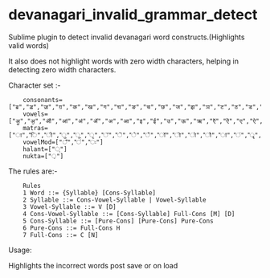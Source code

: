 # devanagari_invalid_grammar_detect
Sublime plugin to detect invalid devanagari word constructs.(Highlights valid words)

It also does not highlight words with zero width characters, helping in detecting zero width characters.

Character set :-

		consonants=["ॿ","ॾ","ॼ","ॻ","क","ख","ग","घ","ङ","च","छ","ज","झ","ञ","ट","ठ","ड","ढ","ण","त","थ","द","ध","न","प","फ","ब","भ","म","य","र","ऱ","ल","ळ","व","श","ष","स","ह"]
		vowels=["ॷ","ॶ","ॵ","ॴ","ॳ","ॲ","अ","आ","इ","ई","उ","ऊ","ऋ","ऍ","ऎ","ए","ऐ","ऑ","ऒ","ओ","औ","ॠ"]
		matras=["ा","ि","ी","ु","ू","ृ","ॅ","ॆ","े","ै","ॉ","ॊ","ो","ौ","ऻ","ऺ","ॄ","ॆ","ॏ","ॗ","ॖ"]
		vowelMod=["ँ","ं","ः"]
		halant=["्"]
		nukta=["़"]




The rules are:-

		Rules
		1 Word ::= {Syllable} [Cons-Syllable]
		2 Syllable ::= Cons-Vowel-Syllable | Vowel-Syllable
		3 Vowel-Syllable ::= V [D]
		4 Cons-Vowel-Syllable ::= [Cons-Syllable] Full-Cons [M] [D]
		5 Cons-Syllable ::= [Pure-Cons] [Pure-Cons] Pure-Cons
		6 Pure-Cons ::= Full-Cons H
		7 Full-Cons ::= C [N]
		
	


Usage:

Highlights the incorrect words post save or on load
